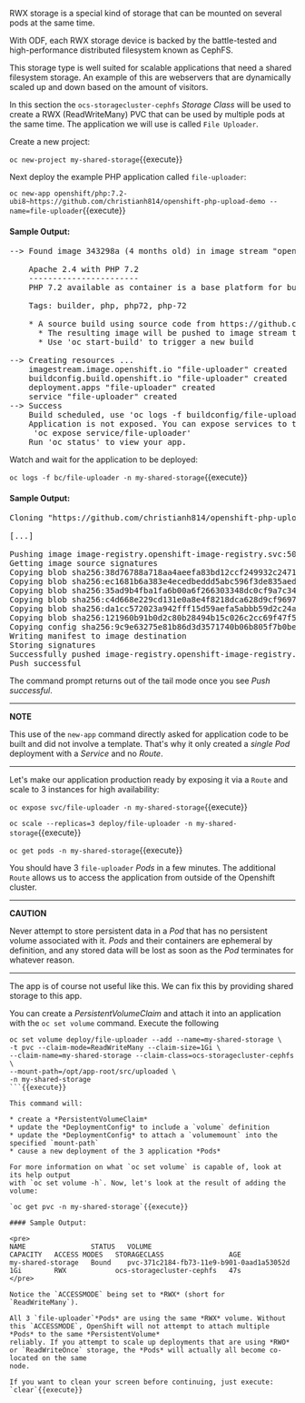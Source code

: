RWX storage is a special kind of storage that can be mounted on several pods at the same time.

With ODF, each RWX storage device is backed by the battle-tested and high-performance distributed filesystem known as CephFS.

This storage type is well suited for scalable applications that need a shared filesystem storage. An example of this are webservers that are dynamically scaled up and down based on the amount of visitors.

In this section the `ocs-storagecluster-cephfs` _Storage Class_ will be used to create a RWX (ReadWriteMany) PVC that can be used by multiple pods at the same time. The application we will use is called `File Uploader`.

Create a new project:

`oc new-project my-shared-storage`{{execute}}

Next deploy the example PHP application called `file-uploader`:

`oc new-app openshift/php:7.2-ubi8~https://github.com/christianh814/openshift-php-upload-demo --name=file-uploader`{{execute}}

#### Sample Output:

<pre>
--> Found image 343298a (4 months old) in image stream "openshift/php" under tag "7.2-ubi8" for "openshift/php:7.2-ubi8"

    Apache 2.4 with PHP 7.2
    -----------------------
    PHP 7.2 available as container is a base platform for building and running various PHP 7.2 applications and frameworks. PHP is an HTML-embedded scripting language. PHP attempts to make it easy for developers to write dynamically generated web pages. PHP also offers built-in database integration for several commercial and non-commercial database management systems, so writing a database-enabled webpage with PHP is fairly simple. The most common use of PHP coding is probably as a replacement for CGI scripts.

    Tags: builder, php, php72, php-72

    * A source build using source code from https://github.com/christianh814/openshift-php-upload-demo will be created
      * The resulting image will be pushed to image stream tag "file-uploader:latest"
      * Use 'oc start-build' to trigger a new build

--> Creating resources ...
    imagestream.image.openshift.io "file-uploader" created
    buildconfig.build.openshift.io "file-uploader" created
    deployment.apps "file-uploader" created
    service "file-uploader" created
--> Success
    Build scheduled, use 'oc logs -f buildconfig/file-uploader' to track its progress.
    Application is not exposed. You can expose services to the outside world by executing one or more of the commands below:
     'oc expose service/file-uploader'
    Run 'oc status' to view your app.
</pre>

Watch and wait for the application to be deployed:

`oc logs -f bc/file-uploader -n my-shared-storage`{{execute}}

#### Sample Output:

<pre>
Cloning "https://github.com/christianh814/openshift-php-upload-demo" ...

[...]

Pushing image image-registry.openshift-image-registry.svc:5000/my-shared-storage/file-uploader:latest ...
Getting image source signatures
Copying blob sha256:38d76788a718aa4aeefa83bd12ccf249932c24713cb71a7172cb2bae0ff7e48c
Copying blob sha256:ec1681b6a383e4ecedbeddd5abc596f3de835aed6db39a735f62395c8edbff30
Copying blob sha256:35ad9b4fba1fa6b00a6f266303348dc0cf9a7c341616e800c2738030c0f64167
Copying blob sha256:c4d668e229cd131e0a8e4f8218dca628d9cf9697572875e355fe4b247b6aa9f0
Copying blob sha256:da1cc572023a942fff15d59aefa5abbb59d2c24a03966db8074ef8f9bab277d4
Copying blob sha256:121960b91b0d2c80b28494b15c026c2cc69f47f50b043b2b9f27b863d5b6d397
Copying config sha256:9c9e63275e81b86d3d3571740b06b805f7b0be47c5e2e1ac60197474af4361b2
Writing manifest to image destination
Storing signatures
Successfully pushed image-registry.openshift-image-registry.svc:5000/my-shared-storage/file-uploader@sha256:1deccaded779afd9d761fffe93ae9a47d6fa29bc20b52eed37f5dd0766913fae
Push successful
</pre>

The command prompt returns out of the tail mode once you see _Push successful_.

---

**NOTE**

This use of the `new-app` command directly asked for application code to be
built and did not involve a template. That's why it only created a _single
Pod_ deployment with a _Service_ and no _Route_.

---

Let's make our application production ready by exposing it via a `Route` and scale to 3 instances for high availability:

`oc expose svc/file-uploader -n my-shared-storage`{{execute}}

`oc scale --replicas=3 deploy/file-uploader -n my-shared-storage`{{execute}}

`oc get pods -n my-shared-storage`{{execute}}

You should have 3 `file-uploader` _Pods_ in a few minutes. The additional `Route` allows us to access the application from outside of the Openshift cluster.

---

**CAUTION**

Never attempt to store persistent data in a _Pod_ that has no persistent
volume associated with it. _Pods_ and their containers are ephemeral by
definition, and any stored data will be lost as soon as the _Pod_ terminates
for whatever reason.

---

The app is of course not useful like this. We can fix this by providing shared
storage to this app.

You can create a _PersistentVolumeClaim_ and attach it into an application with
the `oc set volume` command. Execute the following

````
oc set volume deploy/file-uploader --add --name=my-shared-storage \
-t pvc --claim-mode=ReadWriteMany --claim-size=1Gi \
--claim-name=my-shared-storage --claim-class=ocs-storagecluster-cephfs \
--mount-path=/opt/app-root/src/uploaded \
-n my-shared-storage
```{{execute}}

This command will:

* create a *PersistentVolumeClaim*
* update the *DeploymentConfig* to include a `volume` definition
* update the *DeploymentConfig* to attach a `volumemount` into the specified `mount-path`
* cause a new deployment of the 3 application *Pods*

For more information on what `oc set volume` is capable of, look at its help output
with `oc set volume -h`. Now, let's look at the result of adding the volume:

`oc get pvc -n my-shared-storage`{{execute}}

#### Sample Output:

<pre>
NAME                STATUS   VOLUME                                     CAPACITY   ACCESS MODES   STORAGECLASS                AGE
my-shared-storage   Bound    pvc-371c2184-fb73-11e9-b901-0aad1a53052d   1Gi        RWX            ocs-storagecluster-cephfs   47s
</pre>

Notice the `ACCESSMODE` being set to *RWX* (short for `ReadWriteMany`).

All 3 `file-uploader`*Pods* are using the same *RWX* volume. Without this `ACCESSMODE`, OpenShift will not attempt to attach multiple *Pods* to the same *PersistentVolume*
reliably. If you attempt to scale up deployments that are using *RWO* or `ReadWriteOnce` storage, the *Pods* will actually all become co-located on the same
node.

If you want to clean your screen before continuing, just execute:
`clear`{{execute}}
````
